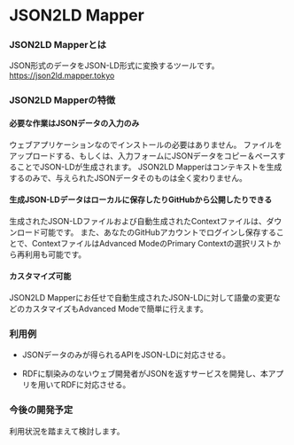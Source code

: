# JSON2LD Mapper
### JSON2LD Mapperとは
JSON形式のデータをJSON-LD形式に変換するツールです。  
https://json2ld.mapper.tokyo

### JSON2LD Mapperの特徴

#### 必要な作業はJSONデータの入力のみ

ウェブアプリケーションなのでインストールの必要はありません。
ファイルをアップロードする、もしくは、入力フォームにJSONデータをコピー＆ペースすることでJSON-LDが生成されます。
JSON2LD Mapperはコンテキストを生成するのみで、与えられたJSONデータそのものは全く変わりません。

#### 生成JSON-LDデータはローカルに保存したりGitHubから公開したりできる

生成されたJSON-LDファイルおよび自動生成されたContextファイルは、ダウンロード可能です。
また、あなたのGitHubアカウントでログインし保存することで、ContextファイルはAdvanced ModeのPrimary Contextの選択リストから再利用も可能です。

#### カスタマイズ可能

JSON2LD Mapperにお任せで自動生成されたJSON-LDに対して語彙の変更などのカスタマイズもAdvanced Modeで簡単に行えます。

### 利用例

* JSONデータのみが得られるAPIをJSON-LDに対応させる。

* RDFに馴染みのないウェブ開発者がJSONを返すサービスを開発し、本アプリを用いてRDFに対応させる。

### 今後の開発予定

利用状況を踏まえて検討します。

